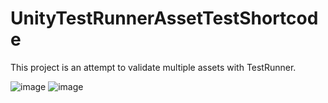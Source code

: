 # UnityTestRunnerAssetTestShortcode

This project is an attempt to validate multiple assets with TestRunner.

![image](https://user-images.githubusercontent.com/144386/88489292-774d7900-cfce-11ea-9945-a929a35128f1.png)
![image](https://user-images.githubusercontent.com/144386/88489269-5422c980-cfce-11ea-840f-4999fa36a929.png)
